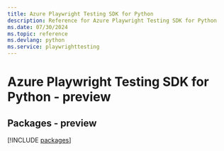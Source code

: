 ```yaml
---
title: Azure Playwright Testing SDK for Python
description: Reference for Azure Playwright Testing SDK for Python
ms.date: 07/30/2024
ms.topic: reference
ms.devlang: python
ms.service: playwrighttesting
---
```

# Azure Playwright Testing SDK for Python - preview
## Packages - preview
[!INCLUDE [packages](playwright-testing-index.md)]